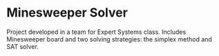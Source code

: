 # Minesweeper Solver

Project developed in a team for Expert Systems class.
Includes Minesweeper board and two solving strategies: the simplex method and SAT solver.
